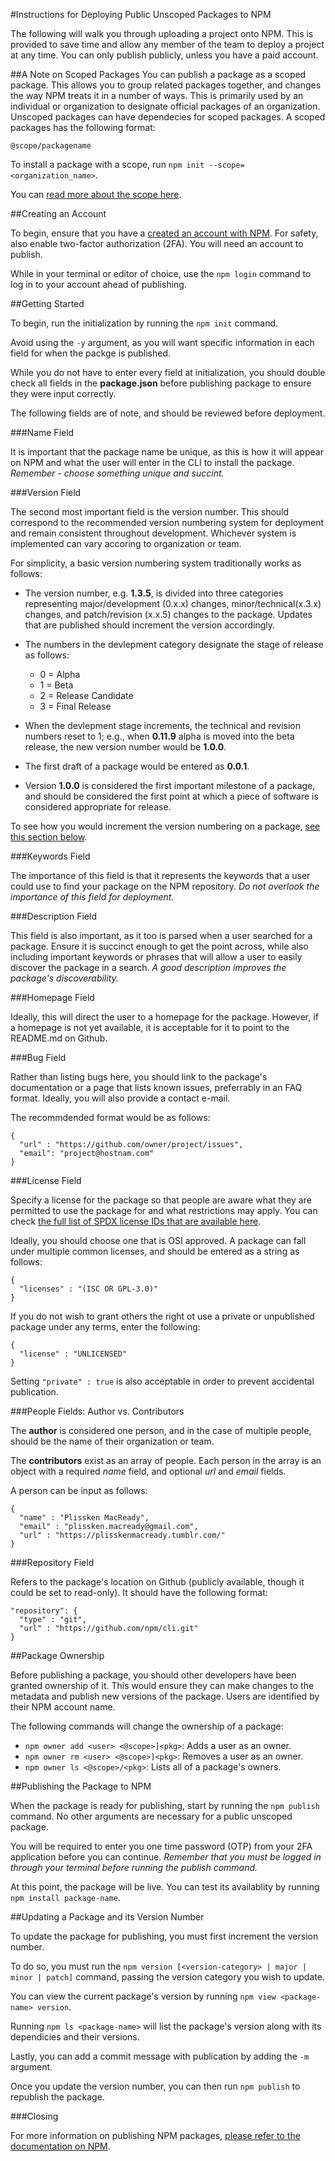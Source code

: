 #Instructions for Deploying Public Unscoped Packages to NPM

The following will walk you through uploading a project onto NPM. This is provided to save time and allow any member of the team to deploy a project at any time. You can only publish publicly, unless you have a paid account.

##A Note on Scoped Packages
You can publish a package as a scoped package. This allows you to group related packages together, and changes the way NPM treats it in a number of ways. This is primarily used by an individual or organization to designate official packages of an organization. Unscoped packages can have dependecies for scoped packages. A scoped packages has the following format:

```
@scope/packagename
```

To install a package with a scope, run `npm init --scope=<organization_name>`.

You can [read more about the scope here](https://docs.npmjs.com/scope).

##Creating an Account

To begin, ensure that you have a [created an account with NPM](https://www.npmjs.com/signup). For safety, also enable two-factor authorization (2FA). You will need an account to publish.

While in your terminal or editor of choice, use the `npm login` command to log in to your account ahead of publishing.

##Getting Started

To begin, run the initialization by running the `npm init` command.

Avoid using the `-y` argument, as you will want specific information in each field for when the packge is published.

While you do not have to enter every field at initialization, you should double check all fields in the **package.json** before publishing package to ensure they were input correctly.

The following fields are of note, and should be reviewed before deployment.

###Name Field

It is important that the package name be unique, as this is how it will appear on NPM and what the user will enter in the CLI to install the package. *Remember - choose something unique and succint.*

###Version Field

The second most important field is the version number. This should correspond to the recommended version numbering system for deployment and remain consistent throughout development. Whichever system is implemented can vary accoring to organization or team.

For simplicity, a basic version numbering system traditionally works as follows:

* The version number, e.g. **1.3.5**, is divided into three categories representing major/development (0.x.x) changes, minor/technical(x.3.x) changes, and patch/revision (x.x.5) changes to the package. Updates that are published should increment the version accordingly.

* The numbers in the devlepment category designate the stage of release as follows:
  * 0 = Alpha
  * 1 = Beta
  * 2 = Release Candidate
  * 3 = Final Release

* When the devlepment stage increments, the technical and revision numbers reset to 1; e.g., when **0.11.9** alpha is moved into the beta release, the new version number would be **1.0.0**.

* The first draft of a package would be entered as **0.0.1**.

* Version **1.0.0** is considered the first important milestone of a package, and should be considered the first point at which a piece of software is considered appropriate for release.

To see how you would increment the version numbering on a package, [see this section below](ENTER).

###Keywords Field

The importance of this field is that it represents the keywords that a user could use to find your package on the NPM repository. *Do not overlook the importance of this field for deployment.*

###Description Field

This field is also important, as it too is parsed when a user searched for a package. Ensure it is succinct enough to get the point across, while also including important keywords or phrases that will allow a user to easily discover the package in a search. *A good description improves the package's discoverability.*

###Homepage Field

Ideally, this will direct the user to a homepage for the package. However, if a homepage is not yet available, it is acceptable for it to point to the README.md on Github.

###Bug Field

Rather than listing bugs here, you should link to the package's documentation or a page that lists known issues, preferrably in an FAQ format. Ideally, you will also provide a contact e-mail.

The recommdended format would be as follows:

```
{
  "url" : "https://github.com/owner/project/issues",
  "email": "project@hostnam.com"
}
```
###License Field

Specify a license for the package so that people are aware what they are permitted to use the package for and what restrictions may apply. You can check [the full list of SPDX license IDs that are available here](https://spdx.org/licenses).

Ideally, you should choose one that is OSI approved. A package can fall under multiple common licenses, and should be entered as a string as follows:

```
{
  "licenses" : "(ISC OR GPL-3.0)"
}
```

If you do not wish to grant others the right ot use a private or unpublished package under any terms, enter the following:

```
{
  "license" : "UNLICENSED"
}
```
Setting `"private" : true` is also acceptable in order to prevent accidental publication.

###People Fields: Author vs. Contributors

The **author** is considered one person, and in the case of multiple people, should be the name of their organization or team.

The **contributors** exist as an array of people. Each person in the array is an object with a required *name* field, and optional *url* and *email* fields.

A person can be input as follows:

```
{
  "name" : "Plissken MacReady",
  "email" : "plissken.macready@gmail.com",
  "url" : "https://plisskenmacready.tumblr.com/"
}
```

###Repository Field

Refers to the package's location on Github (publicly available, though it could be set to read-only). It should have the following format:

```
"repository": {
  "type" : "git",
  "url" : "https://github.com/npm/cli.git"
}
```

##Package Ownership

Before publishing a package, you should other developers have been granted ownership of it. This would ensure they can make changes to the metadata and publish new versions of the package. Users are identified by their NPM account name.

The following commands will change the ownership of a package:

* `npm owner add <user> <@scope>]<pkg>`: Adds a user as an owner.
* `npm owner rm <user> <@scope>]<pkg>`: Removes a user as an owner.
* `npm owner ls <@scope>/<pkg>`: Lists all of a package's owners.


##Publishing the Package to NPM

When the package is ready for publishing, start by running the `npm publish` command. No other arguments are necessary for a public unscoped package.

You will be required to enter you one time password (OTP) from your 2FA application before you can continue. *Remember that you must be logged in through your terminal before running the publish command.*

At this point, the package will be live. You can test its availablity by running `npm install package-name`.

##Updating a Package and its Version Number

To update the package for publishing, you must first increment the version number.

To do so, you must run the `npm version [<version-category> | major | minor | patch]` command, passing the version category you wish to update.

You can view the current package's version by running `npm view <package-name> version`.

Running `npm ls <package-name>` will list the package's version along with its dependicies and their versions.

Lastly, you can add a commit message with publication by adding the `-m` argument.

Once you update the version number, you can then run `npm publish` to republish the package.

###Closing

For more information on publishing NPM packages, [please refer to the documentation on NPM](https://docs.npmjs.com/).
